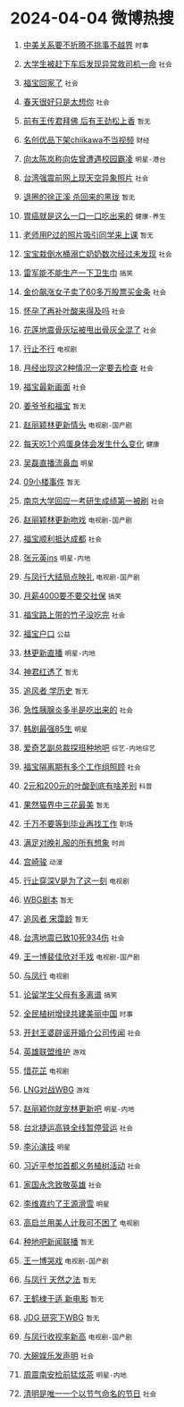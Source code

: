 # 2024-04-04 微博热搜 
1. [中美关系要不折腾不挑事不越界](https://m.weibo.cn/search?containerid=100103type%3D1%26t%3D10%26q%3D%23%E4%B8%AD%E7%BE%8E%E5%85%B3%E7%B3%BB%E8%A6%81%E4%B8%8D%E6%8A%98%E8%85%BE%E4%B8%8D%E6%8C%91%E4%BA%8B%E4%B8%8D%E8%B6%8A%E7%95%8C%23&stream_entry_id=51&isnewpage=1&extparam=seat%3D1%26pos%3D0%26q%3D%2523%25E4%25B8%25AD%25E7%25BE%258E%25E5%2585%25B3%25E7%25B3%25BB%25E8%25A6%2581%25E4%25B8%258D%25E6%258A%2598%25E8%2585%25BE%25E4%25B8%258D%25E6%258C%2591%25E4%25BA%258B%25E4%25B8%258D%25E8%25B6%258A%25E7%2595%258C%2523%26stream_entry_id%3D51%26dgr%3D0%26c_type%3D51%26filter_type%3Drealtimehot%26cate%3D10103%26display_time%3D1712179050%26pre_seqid%3D1712179050155030018227) `时事` 

2. [大学生被赶下车后发现异常救司机一命](https://m.weibo.cn/search?containerid=100103type%3D1%26t%3D10%26q%3D%23%E5%A4%A7%E5%AD%A6%E7%94%9F%E8%A2%AB%E8%B5%B6%E4%B8%8B%E8%BD%A6%E5%90%8E%E5%8F%91%E7%8E%B0%E5%BC%82%E5%B8%B8%E6%95%91%E5%8F%B8%E6%9C%BA%E4%B8%80%E5%91%BD%23&stream_entry_id=31&isnewpage=1&extparam=seat%3D1%26pos%3D0%26flag%3D32768%26q%3D%2523%25E5%25A4%25A7%25E5%25AD%25A6%25E7%2594%259F%25E8%25A2%25AB%25E8%25B5%25B6%25E4%25B8%258B%25E8%25BD%25A6%25E5%2590%258E%25E5%258F%2591%25E7%258E%25B0%25E5%25BC%2582%25E5%25B8%25B8%25E6%2595%2591%25E5%258F%25B8%25E6%259C%25BA%25E4%25B8%2580%25E5%2591%25BD%2523%26dgr%3D0%26c_type%3D31%26cate%3D5001%26band_rank%3D1%26stream_entry_id%3D31%26lcate%3D5001%26filter_type%3Drealtimehot%26realpos%3D1%26display_time%3D1712179050%26pre_seqid%3D1712179050155030018227) `社会` 

3. [福宝回家了](https://m.weibo.cn/search?containerid=100103type%3D1%26t%3D10%26q%3D%23%E7%A6%8F%E5%AE%9D%E5%9B%9E%E5%AE%B6%E4%BA%86%23&stream_entry_id=31&isnewpage=1&extparam=seat%3D1%26pos%3D1%26flag%3D16%26q%3D%2523%25E7%25A6%258F%25E5%25AE%259D%25E5%259B%259E%25E5%25AE%25B6%25E4%25BA%2586%2523%26dgr%3D0%26c_type%3D31%26cate%3D5001%26band_rank%3D2%26stream_entry_id%3D31%26lcate%3D5001%26filter_type%3Drealtimehot%26realpos%3D2%26display_time%3D1712179050%26pre_seqid%3D1712179050155030018227) `社会` 

4. [春天很好只是太想你](https://m.weibo.cn/search?containerid=100103type%3D1%26t%3D10%26q%3D%23%E6%98%A5%E5%A4%A9%E5%BE%88%E5%A5%BD%E5%8F%AA%E6%98%AF%E5%A4%AA%E6%83%B3%E4%BD%A0%23&stream_entry_id=31&isnewpage=1&extparam=seat%3D1%26pos%3D2%26flag%3D0%26q%3D%2523%25E6%2598%25A5%25E5%25A4%25A9%25E5%25BE%2588%25E5%25A5%25BD%25E5%258F%25AA%25E6%2598%25AF%25E5%25A4%25AA%25E6%2583%25B3%25E4%25BD%25A0%2523%26dgr%3D0%26c_type%3D31%26cate%3D5001%26band_rank%3D3%26stream_entry_id%3D31%26lcate%3D5001%26filter_type%3Drealtimehot%26realpos%3D3%26display_time%3D1712179050%26pre_seqid%3D1712179050155030018227) `社会` 

5. [前有王传君拜佛 后有王劲松上香](https://m.weibo.cn/search?containerid=100103type%3D1%26t%3D10%26q%3D%E5%89%8D%E6%9C%89%E7%8E%8B%E4%BC%A0%E5%90%9B%E6%8B%9C%E4%BD%9B+%E5%90%8E%E6%9C%89%E7%8E%8B%E5%8A%B2%E6%9D%BE%E4%B8%8A%E9%A6%99&stream_entry_id=31&isnewpage=1&extparam=seat%3D1%26pos%3D3%26flag%3D2%26q%3D%25E5%2589%258D%25E6%259C%2589%25E7%258E%258B%25E4%25BC%25A0%25E5%2590%259B%25E6%258B%259C%25E4%25BD%259B%2520%25E5%2590%258E%25E6%259C%2589%25E7%258E%258B%25E5%258A%25B2%25E6%259D%25BE%25E4%25B8%258A%25E9%25A6%2599%26dgr%3D0%26c_type%3D31%26cate%3D5001%26band_rank%3D4%26stream_entry_id%3D31%26lcate%3D5001%26filter_type%3Drealtimehot%26realpos%3D4%26display_time%3D1712179050%26pre_seqid%3D1712179050155030018227) `暂无` 

6. [名创优品下架chiikawa不当视频](https://m.weibo.cn/search?containerid=100103type%3D1%26t%3D10%26q%3D%23%E5%90%8D%E5%88%9B%E4%BC%98%E5%93%81%E4%B8%8B%E6%9E%B6chiikawa%E4%B8%8D%E5%BD%93%E8%A7%86%E9%A2%91%23&stream_entry_id=31&isnewpage=1&extparam=seat%3D1%26pos%3D4%26flag%3D2%26q%3D%2523%25E5%2590%258D%25E5%2588%259B%25E4%25BC%2598%25E5%2593%2581%25E4%25B8%258B%25E6%259E%25B6chiikawa%25E4%25B8%258D%25E5%25BD%2593%25E8%25A7%2586%25E9%25A2%2591%2523%26dgr%3D0%26c_type%3D31%26cate%3D5001%26band_rank%3D5%26stream_entry_id%3D31%26lcate%3D5001%26filter_type%3Drealtimehot%26realpos%3D5%26display_time%3D1712179050%26pre_seqid%3D1712179050155030018227) `财经` 

7. [向太陈岚称向佐曾遭遇校园霸凌](https://m.weibo.cn/search?containerid=100103type%3D1%26t%3D10%26q%3D%23%E5%90%91%E5%A4%AA%E9%99%88%E5%B2%9A%E7%A7%B0%E5%90%91%E4%BD%90%E6%9B%BE%E9%81%AD%E9%81%87%E6%A0%A1%E5%9B%AD%E9%9C%B8%E5%87%8C%23&stream_entry_id=31&isnewpage=1&extparam=seat%3D1%26pos%3D5%26flag%3D2%26q%3D%2523%25E5%2590%2591%25E5%25A4%25AA%25E9%2599%2588%25E5%25B2%259A%25E7%25A7%25B0%25E5%2590%2591%25E4%25BD%2590%25E6%259B%25BE%25E9%2581%25AD%25E9%2581%2587%25E6%25A0%25A1%25E5%259B%25AD%25E9%259C%25B8%25E5%2587%258C%2523%26dgr%3D0%26c_type%3D31%26cate%3D5001%26band_rank%3D6%26stream_entry_id%3D31%26lcate%3D5001%26filter_type%3Drealtimehot%26realpos%3D6%26display_time%3D1712179050%26pre_seqid%3D1712179050155030018227) `明星-港台` 

8. [台湾强震前网上现天空异象照片](https://m.weibo.cn/search?containerid=100103type%3D1%26t%3D10%26q%3D%23%E5%8F%B0%E6%B9%BE%E5%BC%BA%E9%9C%87%E5%89%8D%E7%BD%91%E4%B8%8A%E7%8E%B0%E5%A4%A9%E7%A9%BA%E5%BC%82%E8%B1%A1%E7%85%A7%E7%89%87%23&stream_entry_id=31&isnewpage=1&extparam=seat%3D1%26pos%3D6%26flag%3D2%26q%3D%2523%25E5%258F%25B0%25E6%25B9%25BE%25E5%25BC%25BA%25E9%259C%2587%25E5%2589%258D%25E7%25BD%2591%25E4%25B8%258A%25E7%258E%25B0%25E5%25A4%25A9%25E7%25A9%25BA%25E5%25BC%2582%25E8%25B1%25A1%25E7%2585%25A7%25E7%2589%2587%2523%26dgr%3D0%26c_type%3D31%26cate%3D5001%26band_rank%3D7%26stream_entry_id%3D31%26lcate%3D5001%26filter_type%3Drealtimehot%26realpos%3D7%26display_time%3D1712179050%26pre_seqid%3D1712179050155030018227) `社会` 

9. [退圈的徐正溪 杀回来的黑珑](https://m.weibo.cn/search?containerid=100103type%3D1%26t%3D10%26q%3D%E9%80%80%E5%9C%88%E7%9A%84%E5%BE%90%E6%AD%A3%E6%BA%AA+%E6%9D%80%E5%9B%9E%E6%9D%A5%E7%9A%84%E9%BB%91%E7%8F%91&stream_entry_id=31&isnewpage=1&extparam=seat%3D1%26pos%3D7%26flag%3D2%26q%3D%25E9%2580%2580%25E5%259C%2588%25E7%259A%2584%25E5%25BE%2590%25E6%25AD%25A3%25E6%25BA%25AA%2520%25E6%259D%2580%25E5%259B%259E%25E6%259D%25A5%25E7%259A%2584%25E9%25BB%2591%25E7%258F%2591%26dgr%3D0%26c_type%3D31%26cate%3D5001%26band_rank%3D8%26stream_entry_id%3D31%26lcate%3D5001%26filter_type%3Drealtimehot%26realpos%3D8%26display_time%3D1712179050%26pre_seqid%3D1712179050155030018227) `暂无` 

10. [胃癌就是这么一口一口吃出来的](https://m.weibo.cn/search?containerid=100103type%3D1%26t%3D10%26q%3D%23%E8%83%83%E7%99%8C%E5%B0%B1%E6%98%AF%E8%BF%99%E4%B9%88%E4%B8%80%E5%8F%A3%E4%B8%80%E5%8F%A3%E5%90%83%E5%87%BA%E6%9D%A5%E7%9A%84%23&stream_entry_id=31&isnewpage=1&extparam=seat%3D1%26pos%3D8%26flag%3D2%26q%3D%2523%25E8%2583%2583%25E7%2599%258C%25E5%25B0%25B1%25E6%2598%25AF%25E8%25BF%2599%25E4%25B9%2588%25E4%25B8%2580%25E5%258F%25A3%25E4%25B8%2580%25E5%258F%25A3%25E5%2590%2583%25E5%2587%25BA%25E6%259D%25A5%25E7%259A%2584%2523%26dgr%3D0%26c_type%3D31%26cate%3D5001%26band_rank%3D9%26stream_entry_id%3D31%26lcate%3D5001%26filter_type%3Drealtimehot%26realpos%3D9%26display_time%3D1712179050%26pre_seqid%3D1712179050155030018227) `健康-养生` 

11. [老师用P过的照片吸引同学来上课](https://m.weibo.cn/search?containerid=100103type%3D1%26t%3D10%26q%3D%E8%80%81%E5%B8%88%E7%94%A8P%E8%BF%87%E7%9A%84%E7%85%A7%E7%89%87%E5%90%B8%E5%BC%95%E5%90%8C%E5%AD%A6%E6%9D%A5%E4%B8%8A%E8%AF%BE&stream_entry_id=31&isnewpage=1&extparam=seat%3D1%26pos%3D9%26flag%3D2%26q%3D%25E8%2580%2581%25E5%25B8%2588%25E7%2594%25A8P%25E8%25BF%2587%25E7%259A%2584%25E7%2585%25A7%25E7%2589%2587%25E5%2590%25B8%25E5%25BC%2595%25E5%2590%258C%25E5%25AD%25A6%25E6%259D%25A5%25E4%25B8%258A%25E8%25AF%25BE%26dgr%3D0%26c_type%3D31%26cate%3D5001%26band_rank%3D10%26stream_entry_id%3D31%26lcate%3D5001%26filter_type%3Drealtimehot%26realpos%3D10%26display_time%3D1712179050%26pre_seqid%3D1712179050155030018227) `暂无` 

12. [宝宝栽倒水桶溺亡奶奶数次经过未发现](https://m.weibo.cn/search?containerid=100103type%3D1%26t%3D10%26q%3D%23%E5%AE%9D%E5%AE%9D%E6%A0%BD%E5%80%92%E6%B0%B4%E6%A1%B6%E6%BA%BA%E4%BA%A1%E5%A5%B6%E5%A5%B6%E6%95%B0%E6%AC%A1%E7%BB%8F%E8%BF%87%E6%9C%AA%E5%8F%91%E7%8E%B0%23&stream_entry_id=31&isnewpage=1&extparam=seat%3D1%26pos%3D10%26flag%3D2%26q%3D%2523%25E5%25AE%259D%25E5%25AE%259D%25E6%25A0%25BD%25E5%2580%2592%25E6%25B0%25B4%25E6%25A1%25B6%25E6%25BA%25BA%25E4%25BA%25A1%25E5%25A5%25B6%25E5%25A5%25B6%25E6%2595%25B0%25E6%25AC%25A1%25E7%25BB%258F%25E8%25BF%2587%25E6%259C%25AA%25E5%258F%2591%25E7%258E%25B0%2523%26dgr%3D0%26c_type%3D31%26cate%3D5001%26band_rank%3D11%26stream_entry_id%3D31%26lcate%3D5001%26filter_type%3Drealtimehot%26realpos%3D11%26display_time%3D1712179050%26pre_seqid%3D1712179050155030018227) `社会` 

13. [雷军能不能生产一下卫生巾](https://m.weibo.cn/search?containerid=100103type%3D1%26t%3D10%26q%3D%23%E9%9B%B7%E5%86%9B%E8%83%BD%E4%B8%8D%E8%83%BD%E7%94%9F%E4%BA%A7%E4%B8%80%E4%B8%8B%E5%8D%AB%E7%94%9F%E5%B7%BE%23&stream_entry_id=31&isnewpage=1&extparam=seat%3D1%26pos%3D11%26flag%3D2%26q%3D%2523%25E9%259B%25B7%25E5%2586%259B%25E8%2583%25BD%25E4%25B8%258D%25E8%2583%25BD%25E7%2594%259F%25E4%25BA%25A7%25E4%25B8%2580%25E4%25B8%258B%25E5%258D%25AB%25E7%2594%259F%25E5%25B7%25BE%2523%26dgr%3D0%26c_type%3D31%26cate%3D5001%26band_rank%3D12%26stream_entry_id%3D31%26lcate%3D5001%26filter_type%3Drealtimehot%26realpos%3D12%26display_time%3D1712179050%26pre_seqid%3D1712179050155030018227) `搞笑` 

14. [金价飙涨女子卖了60多万股票买金条](https://m.weibo.cn/search?containerid=100103type%3D1%26t%3D10%26q%3D%23%E9%87%91%E4%BB%B7%E9%A3%99%E6%B6%A8%E5%A5%B3%E5%AD%90%E5%8D%96%E4%BA%8660%E5%A4%9A%E4%B8%87%E8%82%A1%E7%A5%A8%E4%B9%B0%E9%87%91%E6%9D%A1%23&stream_entry_id=31&isnewpage=1&extparam=seat%3D1%26pos%3D12%26flag%3D2%26q%3D%2523%25E9%2587%2591%25E4%25BB%25B7%25E9%25A3%2599%25E6%25B6%25A8%25E5%25A5%25B3%25E5%25AD%2590%25E5%258D%2596%25E4%25BA%258660%25E5%25A4%259A%25E4%25B8%2587%25E8%2582%25A1%25E7%25A5%25A8%25E4%25B9%25B0%25E9%2587%2591%25E6%259D%25A1%2523%26dgr%3D0%26c_type%3D31%26cate%3D5001%26band_rank%3D13%26stream_entry_id%3D31%26lcate%3D5001%26filter_type%3Drealtimehot%26realpos%3D13%26display_time%3D1712179050%26pre_seqid%3D1712179050155030018227) `社会` 

15. [怀孕了再补叶酸来得及吗](https://m.weibo.cn/search?containerid=100103type%3D1%26t%3D10%26q%3D%23%E6%80%80%E5%AD%95%E4%BA%86%E5%86%8D%E8%A1%A5%E5%8F%B6%E9%85%B8%E6%9D%A5%E5%BE%97%E5%8F%8A%E5%90%97%23&stream_entry_id=31&isnewpage=1&extparam=seat%3D1%26pos%3D13%26flag%3D2%26q%3D%2523%25E6%2580%2580%25E5%25AD%2595%25E4%25BA%2586%25E5%2586%258D%25E8%25A1%25A5%25E5%258F%25B6%25E9%2585%25B8%25E6%259D%25A5%25E5%25BE%2597%25E5%258F%258A%25E5%2590%2597%2523%26dgr%3D0%26c_type%3D31%26cate%3D5001%26band_rank%3D14%26stream_entry_id%3D31%26lcate%3D5001%26filter_type%3Drealtimehot%26realpos%3D14%26display_time%3D1712179050%26pre_seqid%3D1712179050155030018227) `社会` 

16. [花莲地震骨灰坛被甩出骨灰全混了](https://m.weibo.cn/search?containerid=100103type%3D1%26t%3D10%26q%3D%23%E8%8A%B1%E8%8E%B2%E5%9C%B0%E9%9C%87%E9%AA%A8%E7%81%B0%E5%9D%9B%E8%A2%AB%E7%94%A9%E5%87%BA%E9%AA%A8%E7%81%B0%E5%85%A8%E6%B7%B7%E4%BA%86%23&stream_entry_id=31&isnewpage=1&extparam=seat%3D1%26pos%3D14%26flag%3D2%26q%3D%2523%25E8%258A%25B1%25E8%258E%25B2%25E5%259C%25B0%25E9%259C%2587%25E9%25AA%25A8%25E7%2581%25B0%25E5%259D%259B%25E8%25A2%25AB%25E7%2594%25A9%25E5%2587%25BA%25E9%25AA%25A8%25E7%2581%25B0%25E5%2585%25A8%25E6%25B7%25B7%25E4%25BA%2586%2523%26dgr%3D0%26c_type%3D31%26cate%3D5001%26band_rank%3D15%26stream_entry_id%3D31%26lcate%3D5001%26filter_type%3Drealtimehot%26realpos%3D15%26display_time%3D1712179050%26pre_seqid%3D1712179050155030018227) `社会` 

17. [行止不行](https://m.weibo.cn/search?containerid=100103type%3D1%26t%3D10%26q%3D%23%E8%A1%8C%E6%AD%A2%E4%B8%8D%E8%A1%8C%23&stream_entry_id=31&isnewpage=1&extparam=seat%3D1%26pos%3D15%26flag%3D2%26q%3D%2523%25E8%25A1%258C%25E6%25AD%25A2%25E4%25B8%258D%25E8%25A1%258C%2523%26dgr%3D0%26c_type%3D31%26cate%3D5001%26band_rank%3D16%26stream_entry_id%3D31%26lcate%3D5001%26filter_type%3Drealtimehot%26realpos%3D16%26display_time%3D1712179050%26pre_seqid%3D1712179050155030018227) `电视剧` 

18. [月经出现这2种情况一定要去检查](https://m.weibo.cn/search?containerid=100103type%3D1%26t%3D10%26q%3D%23%E6%9C%88%E7%BB%8F%E5%87%BA%E7%8E%B0%E8%BF%992%E7%A7%8D%E6%83%85%E5%86%B5%E4%B8%80%E5%AE%9A%E8%A6%81%E5%8E%BB%E6%A3%80%E6%9F%A5%23&stream_entry_id=31&isnewpage=1&extparam=seat%3D1%26pos%3D16%26flag%3D2%26q%3D%2523%25E6%259C%2588%25E7%25BB%258F%25E5%2587%25BA%25E7%258E%25B0%25E8%25BF%25992%25E7%25A7%258D%25E6%2583%2585%25E5%2586%25B5%25E4%25B8%2580%25E5%25AE%259A%25E8%25A6%2581%25E5%258E%25BB%25E6%25A3%2580%25E6%259F%25A5%2523%26dgr%3D0%26c_type%3D31%26cate%3D5001%26band_rank%3D17%26stream_entry_id%3D31%26lcate%3D5001%26filter_type%3Drealtimehot%26realpos%3D17%26display_time%3D1712179050%26pre_seqid%3D1712179050155030018227) `社会` 

19. [福宝最新画面](https://m.weibo.cn/search?containerid=100103type%3D1%26t%3D10%26q%3D%23%E7%A6%8F%E5%AE%9D%E6%9C%80%E6%96%B0%E7%94%BB%E9%9D%A2%23&stream_entry_id=31&isnewpage=1&extparam=seat%3D1%26pos%3D17%26flag%3D0%26q%3D%2523%25E7%25A6%258F%25E5%25AE%259D%25E6%259C%2580%25E6%2596%25B0%25E7%2594%25BB%25E9%259D%25A2%2523%26dgr%3D0%26c_type%3D31%26cate%3D5001%26band_rank%3D18%26stream_entry_id%3D31%26lcate%3D5001%26filter_type%3Drealtimehot%26realpos%3D18%26display_time%3D1712179050%26pre_seqid%3D1712179050155030018227) `社会` 

20. [姜爷爷和福宝](https://m.weibo.cn/search?containerid=100103type%3D1%26t%3D10%26q%3D%E5%A7%9C%E7%88%B7%E7%88%B7%E5%92%8C%E7%A6%8F%E5%AE%9D&stream_entry_id=31&isnewpage=1&extparam=seat%3D1%26pos%3D18%26flag%3D0%26q%3D%25E5%25A7%259C%25E7%2588%25B7%25E7%2588%25B7%25E5%2592%258C%25E7%25A6%258F%25E5%25AE%259D%26dgr%3D0%26c_type%3D31%26cate%3D5001%26band_rank%3D19%26stream_entry_id%3D31%26lcate%3D5001%26filter_type%3Drealtimehot%26realpos%3D19%26display_time%3D1712179050%26pre_seqid%3D1712179050155030018227) `暂无` 

21. [赵丽颖林更新情头](https://m.weibo.cn/search?containerid=100103type%3D1%26t%3D10%26q%3D%E8%B5%B5%E4%B8%BD%E9%A2%96%E6%9E%97%E6%9B%B4%E6%96%B0%E6%83%85%E5%A4%B4&stream_entry_id=31&isnewpage=1&extparam=seat%3D1%26pos%3D19%26flag%3D2%26q%3D%25E8%25B5%25B5%25E4%25B8%25BD%25E9%25A2%2596%25E6%259E%2597%25E6%259B%25B4%25E6%2596%25B0%25E6%2583%2585%25E5%25A4%25B4%26dgr%3D0%26c_type%3D31%26cate%3D5001%26band_rank%3D20%26stream_entry_id%3D31%26lcate%3D5001%26filter_type%3Drealtimehot%26realpos%3D20%26display_time%3D1712179050%26pre_seqid%3D1712179050155030018227) `电视剧-国产剧` 

22. [每天吃1个鸡蛋身体会发生什么变化](https://m.weibo.cn/search?containerid=100103type%3D1%26t%3D10%26q%3D%23%E6%AF%8F%E5%A4%A9%E5%90%831%E4%B8%AA%E9%B8%A1%E8%9B%8B%E8%BA%AB%E4%BD%93%E4%BC%9A%E5%8F%91%E7%94%9F%E4%BB%80%E4%B9%88%E5%8F%98%E5%8C%96%23&stream_entry_id=31&isnewpage=1&extparam=seat%3D1%26pos%3D20%26flag%3D0%26q%3D%2523%25E6%25AF%258F%25E5%25A4%25A9%25E5%2590%25831%25E4%25B8%25AA%25E9%25B8%25A1%25E8%259B%258B%25E8%25BA%25AB%25E4%25BD%2593%25E4%25BC%259A%25E5%258F%2591%25E7%2594%259F%25E4%25BB%2580%25E4%25B9%2588%25E5%258F%2598%25E5%258C%2596%2523%26dgr%3D0%26c_type%3D31%26cate%3D5001%26band_rank%3D21%26stream_entry_id%3D31%26lcate%3D5001%26filter_type%3Drealtimehot%26realpos%3D21%26display_time%3D1712179050%26pre_seqid%3D1712179050155030018227) `健康` 

23. [吴磊直播流鼻血](https://m.weibo.cn/search?containerid=100103type%3D1%26t%3D10%26q%3D%23%E5%90%B4%E7%A3%8A%E7%9B%B4%E6%92%AD%E6%B5%81%E9%BC%BB%E8%A1%80%23&stream_entry_id=31&isnewpage=1&extparam=seat%3D1%26pos%3D21%26flag%3D2%26q%3D%2523%25E5%2590%25B4%25E7%25A3%258A%25E7%259B%25B4%25E6%2592%25AD%25E6%25B5%2581%25E9%25BC%25BB%25E8%25A1%2580%2523%26dgr%3D0%26c_type%3D31%26cate%3D5001%26band_rank%3D22%26stream_entry_id%3D31%26lcate%3D5001%26filter_type%3Drealtimehot%26realpos%3D22%26display_time%3D1712179050%26pre_seqid%3D1712179050155030018227) `明星` 

24. [09小楼事件](https://m.weibo.cn/search?containerid=100103type%3D1%26t%3D10%26q%3D09%E5%B0%8F%E6%A5%BC%E4%BA%8B%E4%BB%B6&stream_entry_id=31&isnewpage=1&extparam=seat%3D1%26pos%3D22%26flag%3D0%26q%3D09%25E5%25B0%258F%25E6%25A5%25BC%25E4%25BA%258B%25E4%25BB%25B6%26dgr%3D0%26c_type%3D31%26cate%3D5001%26band_rank%3D23%26stream_entry_id%3D31%26lcate%3D5001%26filter_type%3Drealtimehot%26realpos%3D23%26display_time%3D1712179050%26pre_seqid%3D1712179050155030018227) `暂无` 

25. [南京大学回应一考研生成绩第一被刷](https://m.weibo.cn/search?containerid=100103type%3D1%26t%3D10%26q%3D%23%E5%8D%97%E4%BA%AC%E5%A4%A7%E5%AD%A6%E5%9B%9E%E5%BA%94%E4%B8%80%E8%80%83%E7%A0%94%E7%94%9F%E6%88%90%E7%BB%A9%E7%AC%AC%E4%B8%80%E8%A2%AB%E5%88%B7%23&stream_entry_id=31&isnewpage=1&extparam=seat%3D1%26pos%3D23%26flag%3D0%26q%3D%2523%25E5%258D%2597%25E4%25BA%25AC%25E5%25A4%25A7%25E5%25AD%25A6%25E5%259B%259E%25E5%25BA%2594%25E4%25B8%2580%25E8%2580%2583%25E7%25A0%2594%25E7%2594%259F%25E6%2588%2590%25E7%25BB%25A9%25E7%25AC%25AC%25E4%25B8%2580%25E8%25A2%25AB%25E5%2588%25B7%2523%26dgr%3D0%26c_type%3D31%26cate%3D5001%26band_rank%3D24%26stream_entry_id%3D31%26lcate%3D5001%26filter_type%3Drealtimehot%26realpos%3D24%26display_time%3D1712179050%26pre_seqid%3D1712179050155030018227) `社会` 

26. [赵丽颖林更新吻戏](https://m.weibo.cn/search?containerid=100103type%3D1%26t%3D10%26q%3D%E8%B5%B5%E4%B8%BD%E9%A2%96%E6%9E%97%E6%9B%B4%E6%96%B0%E5%90%BB%E6%88%8F&stream_entry_id=31&isnewpage=1&extparam=seat%3D1%26pos%3D24%26flag%3D0%26q%3D%25E8%25B5%25B5%25E4%25B8%25BD%25E9%25A2%2596%25E6%259E%2597%25E6%259B%25B4%25E6%2596%25B0%25E5%2590%25BB%25E6%2588%258F%26dgr%3D0%26c_type%3D31%26cate%3D5001%26band_rank%3D25%26stream_entry_id%3D31%26lcate%3D5001%26filter_type%3Drealtimehot%26realpos%3D25%26display_time%3D1712179050%26pre_seqid%3D1712179050155030018227) `电视剧-国产剧` 

27. [福宝顺利抵达成都](https://m.weibo.cn/search?containerid=100103type%3D1%26t%3D10%26q%3D%23%E7%A6%8F%E5%AE%9D%E9%A1%BA%E5%88%A9%E6%8A%B5%E8%BE%BE%E6%88%90%E9%83%BD%23&stream_entry_id=31&isnewpage=1&extparam=seat%3D1%26pos%3D25%26flag%3D0%26q%3D%2523%25E7%25A6%258F%25E5%25AE%259D%25E9%25A1%25BA%25E5%2588%25A9%25E6%258A%25B5%25E8%25BE%25BE%25E6%2588%2590%25E9%2583%25BD%2523%26dgr%3D0%26c_type%3D31%26cate%3D5001%26band_rank%3D26%26stream_entry_id%3D31%26lcate%3D5001%26filter_type%3Drealtimehot%26realpos%3D26%26display_time%3D1712179050%26pre_seqid%3D1712179050155030018227) `社会` 

28. [张元英ins](https://m.weibo.cn/search?containerid=100103type%3D1%26t%3D10%26q%3D%E5%BC%A0%E5%85%83%E8%8B%B1ins&stream_entry_id=31&isnewpage=1&extparam=seat%3D1%26pos%3D26%26flag%3D0%26q%3D%25E5%25BC%25A0%25E5%2585%2583%25E8%258B%25B1ins%26dgr%3D0%26c_type%3D31%26cate%3D5001%26band_rank%3D27%26stream_entry_id%3D31%26lcate%3D5001%26filter_type%3Drealtimehot%26realpos%3D27%26display_time%3D1712179050%26pre_seqid%3D1712179050155030018227) `明星-内地` 

29. [与凤行大结局点映礼](https://m.weibo.cn/search?containerid=100103type%3D1%26t%3D10%26q%3D%23%E4%B8%8E%E5%87%A4%E8%A1%8C%E5%A4%A7%E7%BB%93%E5%B1%80%E7%82%B9%E6%98%A0%E7%A4%BC%23&stream_entry_id=31&isnewpage=1&extparam=seat%3D1%26pos%3D27%26flag%3D1%26q%3D%2523%25E4%25B8%258E%25E5%2587%25A4%25E8%25A1%258C%25E5%25A4%25A7%25E7%25BB%2593%25E5%25B1%2580%25E7%2582%25B9%25E6%2598%25A0%25E7%25A4%25BC%2523%26dgr%3D0%26c_type%3D31%26cate%3D5001%26band_rank%3D28%26stream_entry_id%3D31%26lcate%3D5001%26filter_type%3Drealtimehot%26realpos%3D28%26display_time%3D1712179050%26pre_seqid%3D1712179050155030018227) `电视剧-国产剧` 

30. [月薪4000要不要交社保](https://m.weibo.cn/search?containerid=100103type%3D1%26t%3D10%26q%3D%23%E6%9C%88%E8%96%AA4000%E8%A6%81%E4%B8%8D%E8%A6%81%E4%BA%A4%E7%A4%BE%E4%BF%9D%23&stream_entry_id=31&isnewpage=1&extparam=seat%3D1%26pos%3D28%26flag%3D0%26q%3D%2523%25E6%259C%2588%25E8%2596%25AA4000%25E8%25A6%2581%25E4%25B8%258D%25E8%25A6%2581%25E4%25BA%25A4%25E7%25A4%25BE%25E4%25BF%259D%2523%26dgr%3D0%26c_type%3D31%26cate%3D5001%26band_rank%3D29%26stream_entry_id%3D31%26lcate%3D5001%26filter_type%3Drealtimehot%26realpos%3D29%26display_time%3D1712179050%26pre_seqid%3D1712179050155030018227) `搞笑` 

31. [福宝路上带的竹子没吃完](https://m.weibo.cn/search?containerid=100103type%3D1%26t%3D10%26q%3D%23%E7%A6%8F%E5%AE%9D%E8%B7%AF%E4%B8%8A%E5%B8%A6%E7%9A%84%E7%AB%B9%E5%AD%90%E6%B2%A1%E5%90%83%E5%AE%8C%23&stream_entry_id=31&isnewpage=1&extparam=seat%3D1%26pos%3D29%26flag%3D0%26q%3D%2523%25E7%25A6%258F%25E5%25AE%259D%25E8%25B7%25AF%25E4%25B8%258A%25E5%25B8%25A6%25E7%259A%2584%25E7%25AB%25B9%25E5%25AD%2590%25E6%25B2%25A1%25E5%2590%2583%25E5%25AE%258C%2523%26dgr%3D0%26c_type%3D31%26cate%3D5001%26band_rank%3D30%26stream_entry_id%3D31%26lcate%3D5001%26filter_type%3Drealtimehot%26realpos%3D30%26display_time%3D1712179050%26pre_seqid%3D1712179050155030018227) `社会` 

32. [福宝户口](https://m.weibo.cn/search?containerid=100103type%3D1%26t%3D10%26q%3D%23%E7%A6%8F%E5%AE%9D%E6%88%B7%E5%8F%A3%23&stream_entry_id=31&isnewpage=1&extparam=seat%3D1%26pos%3D30%26flag%3D0%26q%3D%2523%25E7%25A6%258F%25E5%25AE%259D%25E6%2588%25B7%25E5%258F%25A3%2523%26dgr%3D0%26c_type%3D31%26cate%3D5001%26band_rank%3D31%26stream_entry_id%3D31%26lcate%3D5001%26filter_type%3Drealtimehot%26realpos%3D31%26display_time%3D1712179050%26pre_seqid%3D1712179050155030018227) `公益` 

33. [林更新直播](https://m.weibo.cn/search?containerid=100103type%3D1%26t%3D10%26q%3D%E6%9E%97%E6%9B%B4%E6%96%B0%E7%9B%B4%E6%92%AD&stream_entry_id=31&isnewpage=1&extparam=seat%3D1%26pos%3D31%26flag%3D0%26q%3D%25E6%259E%2597%25E6%259B%25B4%25E6%2596%25B0%25E7%259B%25B4%25E6%2592%25AD%26dgr%3D0%26c_type%3D31%26cate%3D5001%26band_rank%3D32%26stream_entry_id%3D31%26lcate%3D5001%26filter_type%3Drealtimehot%26realpos%3D32%26display_time%3D1712179050%26pre_seqid%3D1712179050155030018227) `明星-内地` 

34. [神君红透了](https://m.weibo.cn/search?containerid=100103type%3D1%26t%3D10%26q%3D%E7%A5%9E%E5%90%9B%E7%BA%A2%E9%80%8F%E4%BA%86&stream_entry_id=31&isnewpage=1&extparam=seat%3D1%26pos%3D32%26flag%3D0%26q%3D%25E7%25A5%259E%25E5%2590%259B%25E7%25BA%25A2%25E9%2580%258F%25E4%25BA%2586%26dgr%3D0%26c_type%3D31%26cate%3D5001%26band_rank%3D33%26stream_entry_id%3D31%26lcate%3D5001%26filter_type%3Drealtimehot%26realpos%3D33%26display_time%3D1712179050%26pre_seqid%3D1712179050155030018227) `暂无` 

35. [追风者 学历史](https://m.weibo.cn/search?containerid=100103type%3D1%26t%3D10%26q%3D%E8%BF%BD%E9%A3%8E%E8%80%85+%E5%AD%A6%E5%8E%86%E5%8F%B2&stream_entry_id=31&isnewpage=1&extparam=seat%3D1%26pos%3D33%26flag%3D0%26q%3D%25E8%25BF%25BD%25E9%25A3%258E%25E8%2580%2585%2520%25E5%25AD%25A6%25E5%258E%2586%25E5%258F%25B2%26dgr%3D0%26c_type%3D31%26cate%3D5001%26band_rank%3D34%26stream_entry_id%3D31%26lcate%3D5001%26filter_type%3Drealtimehot%26realpos%3D34%26display_time%3D1712179050%26pre_seqid%3D1712179050155030018227) `暂无` 

36. [急性胰腺炎多半是吃出来的](https://m.weibo.cn/search?containerid=100103type%3D1%26t%3D10%26q%3D%23%E6%80%A5%E6%80%A7%E8%83%B0%E8%85%BA%E7%82%8E%E5%A4%9A%E5%8D%8A%E6%98%AF%E5%90%83%E5%87%BA%E6%9D%A5%E7%9A%84%23&stream_entry_id=31&isnewpage=1&extparam=seat%3D1%26pos%3D34%26flag%3D1%26q%3D%2523%25E6%2580%25A5%25E6%2580%25A7%25E8%2583%25B0%25E8%2585%25BA%25E7%2582%258E%25E5%25A4%259A%25E5%258D%258A%25E6%2598%25AF%25E5%2590%2583%25E5%2587%25BA%25E6%259D%25A5%25E7%259A%2584%2523%26dgr%3D0%26c_type%3D31%26cate%3D5001%26band_rank%3D35%26stream_entry_id%3D31%26lcate%3D5001%26filter_type%3Drealtimehot%26realpos%3D35%26display_time%3D1712179050%26pre_seqid%3D1712179050155030018227) `社会` 

37. [韩剧最强85生](https://m.weibo.cn/search?containerid=100103type%3D1%26t%3D10%26q%3D%23%E9%9F%A9%E5%89%A7%E6%9C%80%E5%BC%BA85%E7%94%9F%23&stream_entry_id=31&isnewpage=1&extparam=seat%3D1%26pos%3D35%26flag%3D1%26q%3D%2523%25E9%259F%25A9%25E5%2589%25A7%25E6%259C%2580%25E5%25BC%25BA85%25E7%2594%259F%2523%26dgr%3D0%26c_type%3D31%26cate%3D5001%26band_rank%3D36%26stream_entry_id%3D31%26lcate%3D5001%26filter_type%3Drealtimehot%26realpos%3D36%26display_time%3D1712179050%26pre_seqid%3D1712179050155030018227) `明星` 

38. [爱奇艺副总裁探班种地吧](https://m.weibo.cn/search?containerid=100103type%3D1%26t%3D10%26q%3D%23%E7%88%B1%E5%A5%87%E8%89%BA%E5%89%AF%E6%80%BB%E8%A3%81%E6%8E%A2%E7%8F%AD%E7%A7%8D%E5%9C%B0%E5%90%A7%23&stream_entry_id=31&isnewpage=1&extparam=seat%3D1%26pos%3D36%26flag%3D0%26q%3D%2523%25E7%2588%25B1%25E5%25A5%2587%25E8%2589%25BA%25E5%2589%25AF%25E6%2580%25BB%25E8%25A3%2581%25E6%258E%25A2%25E7%258F%25AD%25E7%25A7%258D%25E5%259C%25B0%25E5%2590%25A7%2523%26dgr%3D0%26c_type%3D31%26cate%3D5001%26band_rank%3D37%26stream_entry_id%3D31%26lcate%3D5001%26filter_type%3Drealtimehot%26realpos%3D37%26display_time%3D1712179050%26pre_seqid%3D1712179050155030018227) `综艺-内地综艺` 

39. [福宝隔离期有多个工作组照顾](https://m.weibo.cn/search?containerid=100103type%3D1%26t%3D10%26q%3D%23%E7%A6%8F%E5%AE%9D%E9%9A%94%E7%A6%BB%E6%9C%9F%E6%9C%89%E5%A4%9A%E4%B8%AA%E5%B7%A5%E4%BD%9C%E7%BB%84%E7%85%A7%E9%A1%BE%23&stream_entry_id=31&isnewpage=1&extparam=seat%3D1%26pos%3D37%26flag%3D0%26q%3D%2523%25E7%25A6%258F%25E5%25AE%259D%25E9%259A%2594%25E7%25A6%25BB%25E6%259C%259F%25E6%259C%2589%25E5%25A4%259A%25E4%25B8%25AA%25E5%25B7%25A5%25E4%25BD%259C%25E7%25BB%2584%25E7%2585%25A7%25E9%25A1%25BE%2523%26dgr%3D0%26c_type%3D31%26cate%3D5001%26band_rank%3D38%26stream_entry_id%3D31%26lcate%3D5001%26filter_type%3Drealtimehot%26realpos%3D38%26display_time%3D1712179050%26pre_seqid%3D1712179050155030018227) `社会` 

40. [2元和200元的叶酸到底有啥差别](https://m.weibo.cn/search?containerid=100103type%3D1%26t%3D10%26q%3D%232%E5%85%83%E5%92%8C200%E5%85%83%E7%9A%84%E5%8F%B6%E9%85%B8%E5%88%B0%E5%BA%95%E6%9C%89%E5%95%A5%E5%B7%AE%E5%88%AB%23&stream_entry_id=31&isnewpage=1&extparam=seat%3D1%26pos%3D38%26flag%3D0%26q%3D%25232%25E5%2585%2583%25E5%2592%258C200%25E5%2585%2583%25E7%259A%2584%25E5%258F%25B6%25E9%2585%25B8%25E5%2588%25B0%25E5%25BA%2595%25E6%259C%2589%25E5%2595%25A5%25E5%25B7%25AE%25E5%2588%25AB%2523%26dgr%3D0%26c_type%3D31%26cate%3D5001%26band_rank%3D39%26stream_entry_id%3D31%26lcate%3D5001%26filter_type%3Drealtimehot%26realpos%3D39%26display_time%3D1712179050%26pre_seqid%3D1712179050155030018227) `科普` 

41. [果然猫界中三花最美](https://m.weibo.cn/search?containerid=100103type%3D1%26t%3D10%26q%3D%E6%9E%9C%E7%84%B6%E7%8C%AB%E7%95%8C%E4%B8%AD%E4%B8%89%E8%8A%B1%E6%9C%80%E7%BE%8E&stream_entry_id=31&isnewpage=1&extparam=seat%3D1%26pos%3D39%26flag%3D0%26q%3D%25E6%259E%259C%25E7%2584%25B6%25E7%258C%25AB%25E7%2595%258C%25E4%25B8%25AD%25E4%25B8%2589%25E8%258A%25B1%25E6%259C%2580%25E7%25BE%258E%26dgr%3D0%26c_type%3D31%26cate%3D5001%26band_rank%3D40%26stream_entry_id%3D31%26lcate%3D5001%26filter_type%3Drealtimehot%26realpos%3D40%26display_time%3D1712179050%26pre_seqid%3D1712179050155030018227) `暂无` 

42. [千万不要等到毕业再找工作](https://m.weibo.cn/search?containerid=100103type%3D1%26t%3D10%26q%3D%23%E5%8D%83%E4%B8%87%E4%B8%8D%E8%A6%81%E7%AD%89%E5%88%B0%E6%AF%95%E4%B8%9A%E5%86%8D%E6%89%BE%E5%B7%A5%E4%BD%9C%23&stream_entry_id=31&isnewpage=1&extparam=seat%3D1%26pos%3D40%26flag%3D0%26q%3D%2523%25E5%258D%2583%25E4%25B8%2587%25E4%25B8%258D%25E8%25A6%2581%25E7%25AD%2589%25E5%2588%25B0%25E6%25AF%2595%25E4%25B8%259A%25E5%2586%258D%25E6%2589%25BE%25E5%25B7%25A5%25E4%25BD%259C%2523%26dgr%3D0%26c_type%3D31%26cate%3D5001%26band_rank%3D41%26stream_entry_id%3D31%26lcate%3D5001%26filter_type%3Drealtimehot%26realpos%3D41%26display_time%3D1712179050%26pre_seqid%3D1712179050155030018227) `职场` 

43. [满足对晚礼服的所有想象](https://m.weibo.cn/search?containerid=100103type%3D1%26t%3D10%26q%3D%23%E6%BB%A1%E8%B6%B3%E5%AF%B9%E6%99%9A%E7%A4%BC%E6%9C%8D%E7%9A%84%E6%89%80%E6%9C%89%E6%83%B3%E8%B1%A1%23&stream_entry_id=31&isnewpage=1&extparam=seat%3D1%26pos%3D41%26flag%3D0%26q%3D%2523%25E6%25BB%25A1%25E8%25B6%25B3%25E5%25AF%25B9%25E6%2599%259A%25E7%25A4%25BC%25E6%259C%258D%25E7%259A%2584%25E6%2589%2580%25E6%259C%2589%25E6%2583%25B3%25E8%25B1%25A1%2523%26dgr%3D0%26c_type%3D31%26cate%3D5001%26band_rank%3D42%26stream_entry_id%3D31%26lcate%3D5001%26filter_type%3Drealtimehot%26realpos%3D42%26display_time%3D1712179050%26pre_seqid%3D1712179050155030018227) `时尚` 

44. [宫崎骏](https://m.weibo.cn/search?containerid=100103type%3D1%26t%3D10%26q%3D%E5%AE%AB%E5%B4%8E%E9%AA%8F&stream_entry_id=31&isnewpage=1&extparam=seat%3D1%26pos%3D42%26flag%3D0%26q%3D%25E5%25AE%25AB%25E5%25B4%258E%25E9%25AA%258F%26dgr%3D0%26c_type%3D31%26cate%3D5001%26band_rank%3D43%26stream_entry_id%3D31%26lcate%3D5001%26filter_type%3Drealtimehot%26realpos%3D43%26display_time%3D1712179050%26pre_seqid%3D1712179050155030018227) `动漫` 

45. [行止穿深V是为了这一刻](https://m.weibo.cn/search?containerid=100103type%3D1%26t%3D10%26q%3D%23%E8%A1%8C%E6%AD%A2%E7%A9%BF%E6%B7%B1V%E6%98%AF%E4%B8%BA%E4%BA%86%E8%BF%99%E4%B8%80%E5%88%BB%23&stream_entry_id=31&isnewpage=1&extparam=seat%3D1%26pos%3D43%26flag%3D0%26q%3D%2523%25E8%25A1%258C%25E6%25AD%25A2%25E7%25A9%25BF%25E6%25B7%25B1V%25E6%2598%25AF%25E4%25B8%25BA%25E4%25BA%2586%25E8%25BF%2599%25E4%25B8%2580%25E5%2588%25BB%2523%26dgr%3D0%26c_type%3D31%26cate%3D5001%26band_rank%3D44%26stream_entry_id%3D31%26lcate%3D5001%26filter_type%3Drealtimehot%26realpos%3D44%26display_time%3D1712179050%26pre_seqid%3D1712179050155030018227) `电视剧` 

46. [WBG剧本](https://m.weibo.cn/search?containerid=100103type%3D1%26t%3D10%26q%3DWBG%E5%89%A7%E6%9C%AC&stream_entry_id=31&isnewpage=1&extparam=seat%3D1%26pos%3D44%26flag%3D0%26q%3DWBG%25E5%2589%25A7%25E6%259C%25AC%26dgr%3D0%26c_type%3D31%26cate%3D5001%26band_rank%3D45%26stream_entry_id%3D31%26lcate%3D5001%26filter_type%3Drealtimehot%26realpos%3D45%26display_time%3D1712179050%26pre_seqid%3D1712179050155030018227) `暂无` 

47. [追风者 宋霭龄](https://m.weibo.cn/search?containerid=100103type%3D1%26t%3D10%26q%3D%E8%BF%BD%E9%A3%8E%E8%80%85+%E5%AE%8B%E9%9C%AD%E9%BE%84&stream_entry_id=31&isnewpage=1&extparam=seat%3D1%26pos%3D45%26flag%3D0%26q%3D%25E8%25BF%25BD%25E9%25A3%258E%25E8%2580%2585%2520%25E5%25AE%258B%25E9%259C%25AD%25E9%25BE%2584%26dgr%3D0%26c_type%3D31%26cate%3D5001%26band_rank%3D46%26stream_entry_id%3D31%26lcate%3D5001%26filter_type%3Drealtimehot%26realpos%3D46%26display_time%3D1712179050%26pre_seqid%3D1712179050155030018227) `暂无` 

48. [台湾地震已致10死934伤](https://m.weibo.cn/search?containerid=100103type%3D1%26t%3D10%26q%3D%23%E5%8F%B0%E6%B9%BE%E5%9C%B0%E9%9C%87%E5%B7%B2%E8%87%B410%E6%AD%BB934%E4%BC%A4%23&stream_entry_id=31&isnewpage=1&extparam=seat%3D1%26pos%3D46%26flag%3D0%26q%3D%2523%25E5%258F%25B0%25E6%25B9%25BE%25E5%259C%25B0%25E9%259C%2587%25E5%25B7%25B2%25E8%2587%25B410%25E6%25AD%25BB934%25E4%25BC%25A4%2523%26dgr%3D0%26c_type%3D31%26cate%3D5001%26band_rank%3D47%26stream_entry_id%3D31%26lcate%3D5001%26filter_type%3Drealtimehot%26realpos%3D47%26display_time%3D1712179050%26pre_seqid%3D1712179050155030018227) `社会` 

49. [王一博裴佳欣对手戏](https://m.weibo.cn/search?containerid=100103type%3D1%26t%3D10%26q%3D%23%E7%8E%8B%E4%B8%80%E5%8D%9A%E8%A3%B4%E4%BD%B3%E6%AC%A3%E5%AF%B9%E6%89%8B%E6%88%8F%23&stream_entry_id=31&isnewpage=1&extparam=seat%3D1%26pos%3D47%26flag%3D0%26q%3D%2523%25E7%258E%258B%25E4%25B8%2580%25E5%258D%259A%25E8%25A3%25B4%25E4%25BD%25B3%25E6%25AC%25A3%25E5%25AF%25B9%25E6%2589%258B%25E6%2588%258F%2523%26dgr%3D0%26c_type%3D31%26cate%3D5001%26band_rank%3D48%26stream_entry_id%3D31%26lcate%3D5001%26filter_type%3Drealtimehot%26realpos%3D48%26display_time%3D1712179050%26pre_seqid%3D1712179050155030018227) `电视剧-国产剧` 

50. [与凤行](https://m.weibo.cn/search?containerid=100103type%3D1%26t%3D10%26q%3D%E4%B8%8E%E5%87%A4%E8%A1%8C&stream_entry_id=31&isnewpage=1&extparam=seat%3D1%26pos%3D48%26flag%3D0%26q%3D%25E4%25B8%258E%25E5%2587%25A4%25E8%25A1%258C%26dgr%3D0%26c_type%3D31%26cate%3D5001%26band_rank%3D49%26stream_entry_id%3D31%26lcate%3D5001%26filter_type%3Drealtimehot%26realpos%3D49%26display_time%3D1712179050%26pre_seqid%3D1712179050155030018227) `电视剧` 

51. [论留学生父母有多离谱](https://m.weibo.cn/search?containerid=100103type%3D1%26t%3D10%26q%3D%23%E8%AE%BA%E7%95%99%E5%AD%A6%E7%94%9F%E7%88%B6%E6%AF%8D%E6%9C%89%E5%A4%9A%E7%A6%BB%E8%B0%B1%23&stream_entry_id=31&isnewpage=1&extparam=seat%3D1%26pos%3D49%26flag%3D1%26q%3D%2523%25E8%25AE%25BA%25E7%2595%2599%25E5%25AD%25A6%25E7%2594%259F%25E7%2588%25B6%25E6%25AF%258D%25E6%259C%2589%25E5%25A4%259A%25E7%25A6%25BB%25E8%25B0%25B1%2523%26dgr%3D0%26c_type%3D31%26cate%3D5001%26band_rank%3D50%26stream_entry_id%3D31%26lcate%3D5001%26filter_type%3Drealtimehot%26realpos%3D50%26display_time%3D1712179050%26pre_seqid%3D1712179050155030018227) `搞笑` 

52. [全民植树增绿共建美丽中国](https://m.weibo.cn/search?containerid=100103type%3D1%26t%3D10%26q%3D%23%E5%85%A8%E6%B0%91%E6%A4%8D%E6%A0%91%E5%A2%9E%E7%BB%BF%E5%85%B1%E5%BB%BA%E7%BE%8E%E4%B8%BD%E4%B8%AD%E5%9B%BD%23&stream_entry_id=51&isnewpage=1&extparam=seat%3D1%26pos%3D0%26cate%3D10103%26dgr%3D0%26q%3D%2523%25E5%2585%25A8%25E6%25B0%2591%25E6%25A4%258D%25E6%25A0%2591%25E5%25A2%259E%25E7%25BB%25BF%25E5%2585%25B1%25E5%25BB%25BA%25E7%25BE%258E%25E4%25B8%25BD%25E4%25B8%25AD%25E5%259B%25BD%2523%26stream_entry_id%3D51%26filter_type%3Drealtimehot%26c_type%3D51%26display_time%3D1712175727%26pre_seqid%3D17121757270800437454) `时事` 

53. [开封王婆辟谣开婚介公司传闻](https://m.weibo.cn/search?containerid=100103type%3D1%26t%3D10%26q%3D%23%E5%BC%80%E5%B0%81%E7%8E%8B%E5%A9%86%E8%BE%9F%E8%B0%A3%E5%BC%80%E5%A9%9A%E4%BB%8B%E5%85%AC%E5%8F%B8%E4%BC%A0%E9%97%BB%23&stream_entry_id=31&isnewpage=1&extparam=seat%3D1%26pos%3D6%26cate%3D5001%26q%3D%2523%25E5%25BC%2580%25E5%25B0%2581%25E7%258E%258B%25E5%25A9%2586%25E8%25BE%259F%25E8%25B0%25A3%25E5%25BC%2580%25E5%25A9%259A%25E4%25BB%258B%25E5%2585%25AC%25E5%258F%25B8%25E4%25BC%25A0%25E9%2597%25BB%2523%26dgr%3D0%26filter_type%3Drealtimehot%26c_type%3D31%26band_rank%3D7%26stream_entry_id%3D31%26lcate%3D5001%26is_ad_pos%3D1%26adid%3D230137%26display_time%3D1712175727%26pre_seqid%3D17121757270800437454) `社会` 

54. [英雄联盟维护](https://m.weibo.cn/search?containerid=100103type%3D1%26t%3D10%26q%3D%E8%8B%B1%E9%9B%84%E8%81%94%E7%9B%9F%E7%BB%B4%E6%8A%A4&stream_entry_id=31&isnewpage=1&extparam=seat%3D1%26pos%3D40%26flag%3D0%26q%3D%25E8%258B%25B1%25E9%259B%2584%25E8%2581%2594%25E7%259B%259F%25E7%25BB%25B4%25E6%258A%25A4%26dgr%3D0%26stream_entry_id%3D31%26filter_type%3Drealtimehot%26cate%3D5001%26lcate%3D5001%26band_rank%3D40%26realpos%3D40%26c_type%3D31%26display_time%3D1712175727%26pre_seqid%3D17121757270800437454) `游戏` 

55. [惜花芷](https://m.weibo.cn/search?containerid=100103type%3D1%26t%3D10%26q%3D%E6%83%9C%E8%8A%B1%E8%8A%B7&stream_entry_id=31&isnewpage=1&extparam=seat%3D1%26pos%3D46%26flag%3D0%26q%3D%25E6%2583%259C%25E8%258A%25B1%25E8%258A%25B7%26dgr%3D0%26stream_entry_id%3D31%26filter_type%3Drealtimehot%26cate%3D5001%26lcate%3D5001%26band_rank%3D46%26realpos%3D46%26c_type%3D31%26display_time%3D1712175727%26pre_seqid%3D17121757270800437454) `电视剧` 

56. [LNG对战WBG](https://m.weibo.cn/search?containerid=100103type%3D1%26t%3D10%26q%3D%23LNG%E5%AF%B9%E6%88%98WBG%23&stream_entry_id=31&isnewpage=1&extparam=seat%3D1%26pos%3D49%26flag%3D0%26q%3D%2523LNG%25E5%25AF%25B9%25E6%2588%2598WBG%2523%26dgr%3D0%26stream_entry_id%3D31%26filter_type%3Drealtimehot%26cate%3D5001%26lcate%3D5001%26band_rank%3D49%26realpos%3D49%26c_type%3D31%26display_time%3D1712175727%26pre_seqid%3D17121757270800437454) `游戏` 

57. [赵丽颖你就宠林更新吧](https://m.weibo.cn/search?containerid=100103type%3D1%26t%3D10%26q%3D%23%E8%B5%B5%E4%B8%BD%E9%A2%96%E4%BD%A0%E5%B0%B1%E5%AE%A0%E6%9E%97%E6%9B%B4%E6%96%B0%E5%90%A7%23&stream_entry_id=31&isnewpage=1&extparam=seat%3D1%26pos%3D28%26flag%3D0%26band_rank%3D29%26realpos%3D29%26dgr%3D0%26filter_type%3Drealtimehot%26c_type%3D31%26stream_entry_id%3D31%26cate%3D5001%26q%3D%2523%25E8%25B5%25B5%25E4%25B8%25BD%25E9%25A2%2596%25E4%25BD%25A0%25E5%25B0%25B1%25E5%25AE%25A0%25E6%259E%2597%25E6%259B%25B4%25E6%2596%25B0%25E5%2590%25A7%2523%26lcate%3D5001%26display_time%3D1712171816%26pre_seqid%3D171217181604901614894) `明星-内地` 

58. [台北捷运高铁全线暂停营运](https://m.weibo.cn/search?containerid=100103type%3D1%26t%3D10%26q%3D%23%E5%8F%B0%E5%8C%97%E6%8D%B7%E8%BF%90%E9%AB%98%E9%93%81%E5%85%A8%E7%BA%BF%E6%9A%82%E5%81%9C%E8%90%A5%E8%BF%90%23&stream_entry_id=31&isnewpage=1&extparam=seat%3D1%26pos%3D40%26flag%3D1%26band_rank%3D41%26realpos%3D41%26dgr%3D0%26filter_type%3Drealtimehot%26c_type%3D31%26stream_entry_id%3D31%26cate%3D5001%26q%3D%2523%25E5%258F%25B0%25E5%258C%2597%25E6%258D%25B7%25E8%25BF%2590%25E9%25AB%2598%25E9%2593%2581%25E5%2585%25A8%25E7%25BA%25BF%25E6%259A%2582%25E5%2581%259C%25E8%2590%25A5%25E8%25BF%2590%2523%26lcate%3D5001%26display_time%3D1712171816%26pre_seqid%3D171217181604901614894) `社会` 

59. [李沁演技](https://m.weibo.cn/search?containerid=100103type%3D1%26t%3D10%26q%3D%E6%9D%8E%E6%B2%81%E6%BC%94%E6%8A%80&stream_entry_id=31&isnewpage=1&extparam=seat%3D1%26pos%3D49%26flag%3D0%26band_rank%3D50%26realpos%3D50%26dgr%3D0%26filter_type%3Drealtimehot%26c_type%3D31%26stream_entry_id%3D31%26cate%3D5001%26q%3D%25E6%259D%258E%25E6%25B2%2581%25E6%25BC%2594%25E6%258A%2580%26lcate%3D5001%26display_time%3D1712171816%26pre_seqid%3D171217181604901614894) `明星` 

60. [习近平参加首都义务植树活动](https://m.weibo.cn/search?containerid=100103type%3D1%26t%3D10%26q%3D%23%E4%B9%A0%E8%BF%91%E5%B9%B3%E5%8F%82%E5%8A%A0%E9%A6%96%E9%83%BD%E4%B9%89%E5%8A%A1%E6%A4%8D%E6%A0%91%E6%B4%BB%E5%8A%A8%23&stream_entry_id=51&isnewpage=1&extparam=seat%3D1%26pos%3D0%26cate%3D10103%26dgr%3D0%26q%3D%2523%25E4%25B9%25A0%25E8%25BF%2591%25E5%25B9%25B3%25E5%258F%2582%25E5%258A%25A0%25E9%25A6%2596%25E9%2583%25BD%25E4%25B9%2589%25E5%258A%25A1%25E6%25A4%258D%25E6%25A0%2591%25E6%25B4%25BB%25E5%258A%25A8%2523%26stream_entry_id%3D51%26filter_type%3Drealtimehot%26c_type%3D51%26display_time%3D1712168596%26pre_seqid%3D1712168596349020872239) `社会` 

61. [家国永念致敬英雄](https://m.weibo.cn/search?containerid=100103type%3D1%26t%3D10%26q%3D%23%E5%AE%B6%E5%9B%BD%E6%B0%B8%E5%BF%B5%E8%87%B4%E6%95%AC%E8%8B%B1%E9%9B%84%23&stream_entry_id=31&isnewpage=1&extparam=seat%3D1%26pos%3D2%26flag%3D0%26q%3D%2523%25E5%25AE%25B6%25E5%259B%25BD%25E6%25B0%25B8%25E5%25BF%25B5%25E8%2587%25B4%25E6%2595%25AC%25E8%258B%25B1%25E9%259B%2584%2523%26dgr%3D0%26stream_entry_id%3D31%26filter_type%3Drealtimehot%26cate%3D5001%26lcate%3D5001%26band_rank%3D3%26realpos%3D3%26c_type%3D31%26display_time%3D1712168596%26pre_seqid%3D1712168596349020872239) `社会` 

62. [李维嘉约了王源滑雪](https://m.weibo.cn/search?containerid=100103type%3D1%26t%3D10%26q%3D%23%E6%9D%8E%E7%BB%B4%E5%98%89%E7%BA%A6%E4%BA%86%E7%8E%8B%E6%BA%90%E6%BB%91%E9%9B%AA%23&stream_entry_id=31&isnewpage=1&extparam=seat%3D1%26pos%3D43%26flag%3D0%26q%3D%2523%25E6%259D%258E%25E7%25BB%25B4%25E5%2598%2589%25E7%25BA%25A6%25E4%25BA%2586%25E7%258E%258B%25E6%25BA%2590%25E6%25BB%2591%25E9%259B%25AA%2523%26dgr%3D0%26stream_entry_id%3D31%26filter_type%3Drealtimehot%26cate%3D5001%26lcate%3D5001%26band_rank%3D44%26realpos%3D44%26c_type%3D31%26display_time%3D1712168596%26pre_seqid%3D1712168596349020872239) `明星` 

63. [高启兰用美人计我可不困了](https://m.weibo.cn/search?containerid=100103type%3D1%26t%3D10%26q%3D%23%E9%AB%98%E5%90%AF%E5%85%B0%E7%94%A8%E7%BE%8E%E4%BA%BA%E8%AE%A1%E6%88%91%E5%8F%AF%E4%B8%8D%E5%9B%B0%E4%BA%86%23&stream_entry_id=31&isnewpage=1&extparam=seat%3D1%26pos%3D48%26flag%3D0%26q%3D%2523%25E9%25AB%2598%25E5%2590%25AF%25E5%2585%25B0%25E7%2594%25A8%25E7%25BE%258E%25E4%25BA%25BA%25E8%25AE%25A1%25E6%2588%2591%25E5%258F%25AF%25E4%25B8%258D%25E5%259B%25B0%25E4%25BA%2586%2523%26dgr%3D0%26stream_entry_id%3D31%26filter_type%3Drealtimehot%26cate%3D5001%26lcate%3D5001%26band_rank%3D49%26realpos%3D49%26c_type%3D31%26display_time%3D1712168596%26pre_seqid%3D1712168596349020872239) `电视剧` 

64. [种地吧新闻联播](https://m.weibo.cn/search?containerid=100103type%3D1%26t%3D10%26q%3D%E7%A7%8D%E5%9C%B0%E5%90%A7%E6%96%B0%E9%97%BB%E8%81%94%E6%92%AD&stream_entry_id=31&isnewpage=1&extparam=seat%3D1%26pos%3D49%26flag%3D0%26q%3D%25E7%25A7%258D%25E5%259C%25B0%25E5%2590%25A7%25E6%2596%25B0%25E9%2597%25BB%25E8%2581%2594%25E6%2592%25AD%26dgr%3D0%26stream_entry_id%3D31%26filter_type%3Drealtimehot%26cate%3D5001%26lcate%3D5001%26band_rank%3D50%26realpos%3D50%26c_type%3D31%26display_time%3D1712168596%26pre_seqid%3D1712168596349020872239) `暂无` 

65. [王一博哭戏](https://m.weibo.cn/search?containerid=100103type%3D1%26t%3D10%26q%3D%E7%8E%8B%E4%B8%80%E5%8D%9A%E5%93%AD%E6%88%8F&stream_entry_id=31&isnewpage=1&extparam=seat%3D1%26pos%3D40%26flag%3D1%26filter_type%3Drealtimehot%26q%3D%25E7%258E%258B%25E4%25B8%2580%25E5%258D%259A%25E5%2593%25AD%25E6%2588%258F%26dgr%3D0%26stream_entry_id%3D31%26c_type%3D31%26realpos%3D41%26cate%3D5001%26lcate%3D5001%26band_rank%3D41%26display_time%3D1712164656%26pre_seqid%3D171216465617895544106) `电视剧-国产剧` 

66. [与凤行 天然之法](https://m.weibo.cn/search?containerid=100103type%3D1%26t%3D10%26q%3D%E4%B8%8E%E5%87%A4%E8%A1%8C+%E5%A4%A9%E7%84%B6%E4%B9%8B%E6%B3%95&stream_entry_id=31&isnewpage=1&extparam=seat%3D1%26pos%3D41%26flag%3D0%26filter_type%3Drealtimehot%26q%3D%25E4%25B8%258E%25E5%2587%25A4%25E8%25A1%258C%2520%25E5%25A4%25A9%25E7%2584%25B6%25E4%25B9%258B%25E6%25B3%2595%26dgr%3D0%26stream_entry_id%3D31%26c_type%3D31%26realpos%3D42%26cate%3D5001%26lcate%3D5001%26band_rank%3D42%26display_time%3D1712164656%26pre_seqid%3D171216465617895544106) `暂无` 

67. [王鹤棣于适 新电影](https://m.weibo.cn/search?containerid=100103type%3D1%26t%3D10%26q%3D%E7%8E%8B%E9%B9%A4%E6%A3%A3%E4%BA%8E%E9%80%82+%E6%96%B0%E7%94%B5%E5%BD%B1&stream_entry_id=31&isnewpage=1&extparam=seat%3D1%26pos%3D43%26flag%3D0%26filter_type%3Drealtimehot%26q%3D%25E7%258E%258B%25E9%25B9%25A4%25E6%25A3%25A3%25E4%25BA%258E%25E9%2580%2582%2520%25E6%2596%25B0%25E7%2594%25B5%25E5%25BD%25B1%26dgr%3D0%26stream_entry_id%3D31%26c_type%3D31%26realpos%3D44%26cate%3D5001%26lcate%3D5001%26band_rank%3D44%26display_time%3D1712164656%26pre_seqid%3D171216465617895544106) `暂无` 

68. [JDG 研究下WBG](https://m.weibo.cn/search?containerid=100103type%3D1%26t%3D10%26q%3DJDG+%E7%A0%94%E7%A9%B6%E4%B8%8BWBG&stream_entry_id=31&isnewpage=1&extparam=seat%3D1%26pos%3D48%26flag%3D0%26filter_type%3Drealtimehot%26q%3DJDG%2520%25E7%25A0%2594%25E7%25A9%25B6%25E4%25B8%258BWBG%26dgr%3D0%26stream_entry_id%3D31%26c_type%3D31%26realpos%3D49%26cate%3D5001%26lcate%3D5001%26band_rank%3D49%26display_time%3D1712164656%26pre_seqid%3D171216465617895544106) `暂无` 

69. [与凤行收视率新高](https://m.weibo.cn/search?containerid=100103type%3D1%26t%3D10%26q%3D%23%E4%B8%8E%E5%87%A4%E8%A1%8C%E6%94%B6%E8%A7%86%E7%8E%87%E6%96%B0%E9%AB%98%23&stream_entry_id=31&isnewpage=1&extparam=seat%3D1%26pos%3D33%26flag%3D0%26q%3D%2523%25E4%25B8%258E%25E5%2587%25A4%25E8%25A1%258C%25E6%2594%25B6%25E8%25A7%2586%25E7%258E%2587%25E6%2596%25B0%25E9%25AB%2598%2523%26dgr%3D0%26lcate%3D5001%26filter_type%3Drealtimehot%26cate%3D5001%26band_rank%3D34%26realpos%3D34%26stream_entry_id%3D31%26c_type%3D31%26display_time%3D1712161413%26pre_seqid%3D171216141354607133206) `电视剧-国产剧` 

70. [大碗娱乐发声明](https://m.weibo.cn/search?containerid=100103type%3D1%26t%3D10%26q%3D%23%E5%A4%A7%E7%A2%97%E5%A8%B1%E4%B9%90%E5%8F%91%E5%A3%B0%E6%98%8E%23&stream_entry_id=31&isnewpage=1&extparam=seat%3D1%26pos%3D36%26flag%3D0%26q%3D%2523%25E5%25A4%25A7%25E7%25A2%2597%25E5%25A8%25B1%25E4%25B9%2590%25E5%258F%2591%25E5%25A3%25B0%25E6%2598%258E%2523%26dgr%3D0%26lcate%3D5001%26filter_type%3Drealtimehot%26cate%3D5001%26band_rank%3D37%26realpos%3D37%26stream_entry_id%3D31%26c_type%3D31%26display_time%3D1712161413%26pre_seqid%3D171216141354607133206) `社会` 

71. [周震南安检前猛炫茶](https://m.weibo.cn/search?containerid=100103type%3D1%26t%3D10%26q%3D%23%E5%91%A8%E9%9C%87%E5%8D%97%E5%AE%89%E6%A3%80%E5%89%8D%E7%8C%9B%E7%82%AB%E8%8C%B6%23&stream_entry_id=31&isnewpage=1&extparam=seat%3D1%26pos%3D43%26flag%3D1%26q%3D%2523%25E5%2591%25A8%25E9%259C%2587%25E5%258D%2597%25E5%25AE%2589%25E6%25A3%2580%25E5%2589%258D%25E7%258C%259B%25E7%2582%25AB%25E8%258C%25B6%2523%26dgr%3D0%26lcate%3D5001%26filter_type%3Drealtimehot%26cate%3D5001%26band_rank%3D44%26realpos%3D44%26stream_entry_id%3D31%26c_type%3D31%26display_time%3D1712161413%26pre_seqid%3D171216141354607133206) `明星-内地` 

72. [清明是唯一一个以节气命名的节日](https://m.weibo.cn/search?containerid=100103type%3D1%26t%3D10%26q%3D%23%E6%B8%85%E6%98%8E%E6%98%AF%E5%94%AF%E4%B8%80%E4%B8%80%E4%B8%AA%E4%BB%A5%E8%8A%82%E6%B0%94%E5%91%BD%E5%90%8D%E7%9A%84%E8%8A%82%E6%97%A5%23&stream_entry_id=31&isnewpage=1&extparam=seat%3D1%26pos%3D49%26flag%3D0%26q%3D%2523%25E6%25B8%2585%25E6%2598%258E%25E6%2598%25AF%25E5%2594%25AF%25E4%25B8%2580%25E4%25B8%2580%25E4%25B8%25AA%25E4%25BB%25A5%25E8%258A%2582%25E6%25B0%2594%25E5%2591%25BD%25E5%2590%258D%25E7%259A%2584%25E8%258A%2582%25E6%2597%25A5%2523%26dgr%3D0%26lcate%3D5001%26filter_type%3Drealtimehot%26cate%3D5001%26band_rank%3D50%26realpos%3D50%26stream_entry_id%3D31%26c_type%3D31%26display_time%3D1712161413%26pre_seqid%3D171216141354607133206) `社会` 
